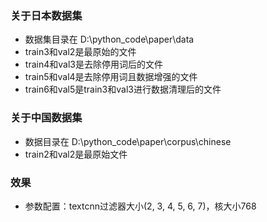 ### 关于日本数据集
- 数据集目录在 D:\python_code\paper\data
- train3和val2是最原始的文件
- train4和val3是去除停用词后的文件
- train5和val4是去除停用词且数据增强的文件
- train6和val5是train3和val3进行数据清理后的文件

### 关于中国数据集
- 数据目录在 D:\python_code\paper\corpus\chinese
- train2和val2是最原始文件

### 效果
- 参数配置：textcnn过滤器大小(2, 3, 4, 5, 6, 7)，核大小768